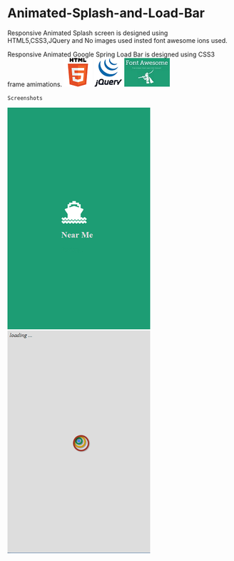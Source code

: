 # Animated-Splash-and-Load-Bar
  
   Responsive Animated Splash screen is designed using HTML5,CSS3,JQuery and No images used insted font awesome ions used.
   
   Responsive Animated Google Spring Load Bar is designed using CSS3 frame amimations.
    ![alt tag](https://github.com/ukrrrish/Near-You/blob/master/img/html.png) 
   ![alt tag](https://github.com/ukrrrish/Near-You/blob/master/img/jquery.png)
    ![alt tag](https://github.com/ukrrrish/Near-You/blob/master/img/font.jpg)

   
    Screenshots
 
   ![alt tag](https://github.com/ukrrrish/Animated-Splash-and-Load-Bar/blob/master/img/Splash.PNG) 
   ![alt tag](https://github.com/ukrrrish/Animated-Splash-and-Load-Bar/blob/master/img/loadbar.PNG)
